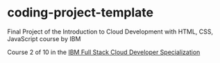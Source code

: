 # coding-project-template

Final Project of the Introduction to Cloud Development with HTML, CSS, JavaScript course
by IBM

Course 2 of 10 in the [IBM Full Stack Cloud Developer Specialization](https://www.coursera.org/specializations/ibm-full-stack-cloud-developer)

